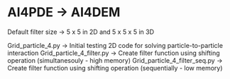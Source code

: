 # AI4PDE -> AI4DEM

Default filter size -> 5 x 5 in 2D and 5 x 5 x 5 in 3D 

Grid_particle_4.py             -> Initial testing 2D code for solving particle-to-particle interaction
Grid_particle_4_filter.py      -> Create filter function using shifting operation (simultanesouly - high memory)
Grid_particle_4_filter_seq.py  -> Create filter function using shifting operation (sequentially   - low memory)
